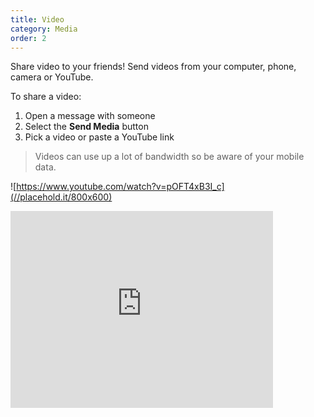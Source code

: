 ```yaml
---
title: Video
category: Media
order: 2
---
```


Share video to your friends! Send videos from your computer, phone, camera or YouTube.

To share a video:

1. Open a message with someone
2. Select the **Send Media** button
3. Pick a video or paste a YouTube link

> Videos can use up a lot of bandwidth so be aware of your mobile data.

![https://www.youtube.com/watch?v=pOFT4xB3I_c](//placehold.it/800x600)
<iframe width="420" height="315" src="http://www.youtube.com/embed/dQw4w9WgXcQ" frameborder="0" allowfullscreen></iframe>
